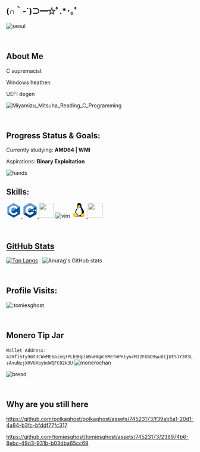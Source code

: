 

## (∩｀-´)⊃━☆ﾟ.*･｡ﾟ
![seoul](https://github.com/tomiesghost/tomiesghost/assets/74523173/4597e1fc-d833-4603-b3af-88691d0bdb1a)





          



<br>

## About Me   

C supremacist 

Windows heathen

UEFI degen

![Miyamizu_Mitsuha_Reading_C_Programming](https://github.com/polkaghost/polkaghost/assets/74523173/e5d19ffc-1b9a-47b7-9ab7-5c7e509c003d)



<br>

## Progress Status & Goals:
 
Currently studying: **AMD64 | WMI**

Aspirations: **Binary Exploitation**
 
![hands](https://github.com/blightchild/blightchild/assets/74523173/1dc63b6b-7804-4f33-86d1-52f3e29797f0)
<br>

## Skills:

<p align = "left"> <a href="https://www.cprogramming.com/" target="_blank" rel="noreferrer"> <img src="https://raw.githubusercontent.com/devicons/devicon/master/icons/c/c-original.svg" alt="c" width="40" height="40"/> </a> <a href="https://www.w3schools.com/cpp/" target="_blank" rel="noreferrer"> <img src="https://raw.githubusercontent.com/devicons/devicon/master/icons/cplusplus/cplusplus-original.svg" alt="cplusplus" width="40" height="40"/> </a> <img src="https://icons.veryicon.com/png/o/business/vscode-program-item-icon/powershell.png" width="40" height="40"/>  </a> <img src="https://user-images.githubusercontent.com/8083855/30329899-bffb884c-97e4-11e7-8b93-f8e4bed7338a.png" alt="vim" width="40" height="40"/> </a> <a href="https://www.linux.org/" target="_blank" rel="noreferrer"> <img src="https://raw.githubusercontent.com/devicons/devicon/master/icons/linux/linux-original.svg" alt="linux" width="40" height="40"/> <img src="https://cdn.jsdelivr.net/gh/devicons/devicon/icons/windows8/windows8-original.svg" width="40" height="40"/></p>  






<br>

## GitHub Stats


[![Top Langs](https://github-readme-stats-git-masterrstaa-rickstaa.vercel.app/api/top-langs/?username=tomiesghost&show_icons=true&theme=dracula)](https://github.com/tomiesghost/github-readme-stats) &nbsp; ![Anurag's GitHub stats](https://github-readme-stats-sigma-five.vercel.app/api?username=tomiesghost&show_icons=true&theme=dracula)

<br>

## Profile Visits:

![:tomiesghost](https://count.getloli.com/get/@:tomiesghost) 

<br>

## Monero Tip Jar
```Wallet Address: 42Hfi5Ty9mt3CWvME6aieq7PLh9HpiW5wHUpCYMeTmPHiyucM12FUbD9wu81jUtSJY3V3LsAnuNzjXHVUXbybdWQFC92k3U``` ![monerochan](https://github.com/blightchild/blightchild/assets/74523173/a9004461-03de-4262-a9b7-708411cb10ae)


 ![bread](https://github.com/blightchild/blightchild/assets/74523173/cd607253-b3c5-45d3-ab5a-bf1f8a2fc54c)

<br>




## Why are you still here


https://github.com/polkaghost/polkaghost/assets/74523173/f39ab5a1-20d1-4a84-b3fc-bfddf77fc317

https://github.com/tomiesghost/tomiesghost/assets/74523173/238974b6-8ebc-49d3-931b-b03dba65cc69

<br>







